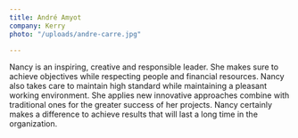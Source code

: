 ```yaml
---
title: André Amyot
company: Kerry
photo: "/uploads/andre-carre.jpg"

---
```

Nancy is an inspiring, creative and responsible leader. She makes sure to achieve objectives while respecting people and financial resources. Nancy also takes care to maintain high standard while maintaining a pleasant working environment. She applies new innovative approaches combine with traditional ones for the greater success of her projects. Nancy certainly makes a difference to achieve results that will last a long time in the organization.